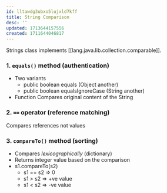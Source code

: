 ```yaml
---
id: lltawdg3ubxo5lujxld7kff
title: String Comparison
desc: ''
updated: 1713644157556
created: 1711644046817
---
```



Strings class implements [[lang.java.lib.collection.comparable]].

### 1. `equals()` method (**authentication**)

- Two variants
  - public boolean equals (Object another)
  - public boolean equalsIgnoreCase (String another)
- Function
    Compares original content of the String

### 2. `==` operator (**reference matching**)

Compares references not values

### 3. `compareTo()` method (**sorting**)

- Compares _lexicographically_ (dictionary)
- Returns integer value based on the comparison
- s1.compareTo(s2)
  - s1 == s2 ⇒ 0
  - s1 > s2 ⇒ +ve value
  - s1 < s2 ⇒ -ve value
